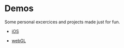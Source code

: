 # Demos

Some personal excercices and projects made just for fun.

- [iOS](https://github.com/xianbinlin/Demos/tree/master/iOS)

- [webGL](https://github.com/xianbinlin/Demos/tree/master/webGL)

